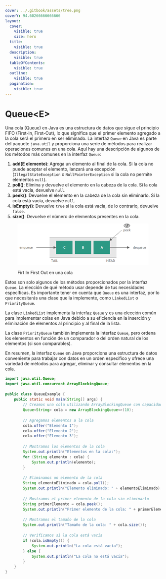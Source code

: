 ```yaml
---
cover: ../.gitbook/assets/tree.png
coverY: 94.60266666666666
layout:
  cover:
    visible: true
    size: hero
  title:
    visible: true
  description:
    visible: true
  tableOfContents:
    visible: true
  outline:
    visible: true
  pagination:
    visible: true
---
```


# Queue\<E>

Una cola (Queue) en Java es una estructura de datos que sigue el principio FIFO (First-In, First-Out), lo que significa que el primer elemento agregado a la cola será el primero en ser eliminado. La interfaz `Queue` en Java es parte del paquete `java.util` y proporciona una serie de métodos para realizar operaciones comunes en una cola. Aquí hay una descripción de algunos de los métodos más comunes en la interfaz `Queue`:

1. **add(E elemento)**: Agrega un elemento al final de la cola. Si la cola no puede aceptar el elemento, lanzará una excepción (`IllegalStateException` o `NullPointerException` si la cola no permite elementos `null`).
2. **poll()**: Elimina y devuelve el elemento en la cabeza de la cola. Si la cola está vacía, devuelve `null`.
3. **peek()**: Devuelve el elemento en la cabeza de la cola sin eliminarlo. Si la cola está vacía, devuelve `null`.
4. **isEmpty()**: Devuelve `true` si la cola está vacía, de lo contrario, devuelve `false`.
5. **size()**: Devuelve el número de elementos presentes en la cola.

<figure><img src="../.gitbook/assets/image (1) (1).png" alt=""><figcaption><p>Firt In First Out en una cola</p></figcaption></figure>

Estos son solo algunos de los métodos proporcionados por la interfaz `Queue`. La elección de qué método usar depende de tus necesidades específicas. Es importante tener en cuenta que `Queue` es una interfaz, por lo que necesitarás una clase que la implemente, como `LinkedList` o `PriorityQueue`.

La clase `LinkedList` implementa la interfaz `Queue` y es una elección común para implementar colas en Java debido a su eficiencia en la inserción y eliminación de elementos al principio y al final de la lista.

La clase `PriorityQueue` también implementa la interfaz `Queue`, pero ordena los elementos en función de un comparador o del orden natural de los elementos (si son comparables).

En resumen, la interfaz `Queue` en Java proporciona una estructura de datos conveniente para trabajar con datos en un orden específico y ofrece una variedad de métodos para agregar, eliminar y consultar elementos en la cola.

```java
import java.util.Queue;
import java.util.concurrent.ArrayBlockingQueue;

public class QueueExample {
    public static void main(String[] args) {
        // Creamos una cola utilizando ArrayBlockingQueue con capacidad de almacenar 10 valores
        Queue<String> cola = new ArrayBlockingQueue<>(10);

        // Agregamos elementos a la cola
        cola.offer("Elemento 1");
        cola.offer("Elemento 2");
        cola.offer("Elemento 3");

        // Mostramos los elementos de la cola
        System.out.println("Elementos en la cola:");
        for (String elemento : cola) {
            System.out.println(elemento);
        }

        // Eliminamos un elemento de la cola
        String elementoEliminado = cola.poll();
        System.out.println("Elemento eliminado: " + elementoEliminado);

        // Mostramos el primer elemento de la cola sin eliminarlo
        String primerElemento = cola.peek();
        System.out.println("Primer elemento de la cola: " + primerElemento);

        // Mostramos el tamaño de la cola
        System.out.println("Tamaño de la cola: " + cola.size());

        // Verificamos si la cola está vacía
        if (cola.isEmpty()) {
            System.out.println("La cola está vacía");
        } else {
            System.out.println("La cola no está vacía");
        }
    }
}
```

